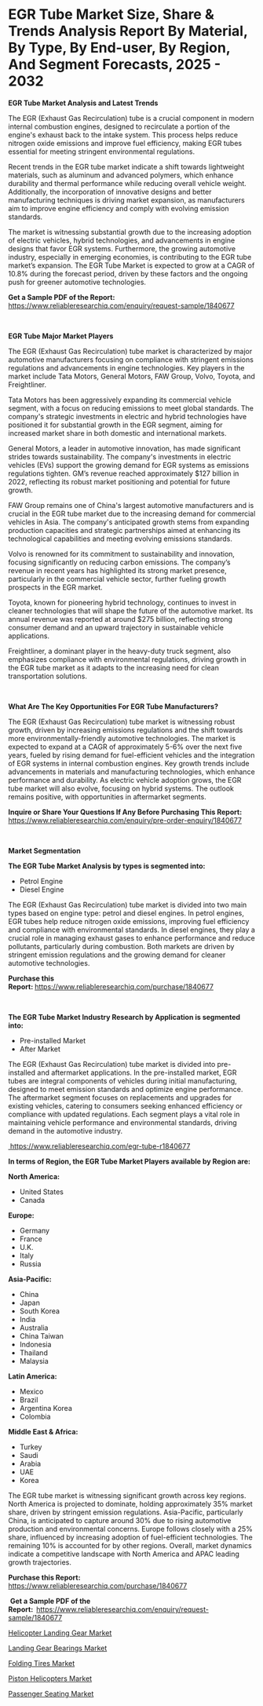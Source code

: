 <p><h1>EGR Tube Market Size, Share & Trends Analysis Report By Material, By Type, By End-user, By Region, And Segment Forecasts, 2025 - 2032</h1></p><p><strong>EGR Tube Market Analysis and Latest Trends</strong></p>
<p><p>The EGR (Exhaust Gas Recirculation) tube is a crucial component in modern internal combustion engines, designed to recirculate a portion of the engine's exhaust back to the intake system. This process helps reduce nitrogen oxide emissions and improve fuel efficiency, making EGR tubes essential for meeting stringent environmental regulations. </p><p>Recent trends in the EGR tube market indicate a shift towards lightweight materials, such as aluminum and advanced polymers, which enhance durability and thermal performance while reducing overall vehicle weight. Additionally, the incorporation of innovative designs and better manufacturing techniques is driving market expansion, as manufacturers aim to improve engine efficiency and comply with evolving emission standards.</p><p>The market is witnessing substantial growth due to the increasing adoption of electric vehicles, hybrid technologies, and advancements in engine designs that favor EGR systems. Furthermore, the growing automotive industry, especially in emerging economies, is contributing to the EGR tube market’s expansion. The EGR Tube Market is expected to grow at a CAGR of 10.8% during the forecast period, driven by these factors and the ongoing push for greener automotive technologies.</p></p>
<p><strong>Get a Sample PDF of the Report:&nbsp;</strong> <a href="https://www.reliableresearchiq.com/enquiry/request-sample/1840677?utm_campaign=1900&utm_medium=2&utm_source=Github&utm_content=ia&utm_term=30032025&utm_id=egr-tube">https://www.reliableresearchiq.com/enquiry/request-sample/1840677</a></p>
<p>&nbsp;</p>
<p><strong>EGR Tube Major Market Players</strong></p>
<p><p>The EGR (Exhaust Gas Recirculation) tube market is characterized by major automotive manufacturers focusing on compliance with stringent emissions regulations and advancements in engine technologies. Key players in the market include Tata Motors, General Motors, FAW Group, Volvo, Toyota, and Freightliner.</p><p>Tata Motors has been aggressively expanding its commercial vehicle segment, with a focus on reducing emissions to meet global standards. The company's strategic investments in electric and hybrid technologies have positioned it for substantial growth in the EGR segment, aiming for increased market share in both domestic and international markets.</p><p>General Motors, a leader in automotive innovation, has made significant strides towards sustainability. The company's investments in electric vehicles (EVs) support the growing demand for EGR systems as emissions regulations tighten. GM’s revenue reached approximately $127 billion in 2022, reflecting its robust market positioning and potential for future growth.</p><p>FAW Group remains one of China's largest automotive manufacturers and is crucial in the EGR tube market due to the increasing demand for commercial vehicles in Asia. The company's anticipated growth stems from expanding production capacities and strategic partnerships aimed at enhancing its technological capabilities and meeting evolving emissions standards.</p><p>Volvo is renowned for its commitment to sustainability and innovation, focusing significantly on reducing carbon emissions. The company’s revenue in recent years has highlighted its strong market presence, particularly in the commercial vehicle sector, further fueling growth prospects in the EGR market.</p><p>Toyota, known for pioneering hybrid technology, continues to invest in cleaner technologies that will shape the future of the automotive market. Its annual revenue was reported at around $275 billion, reflecting strong consumer demand and an upward trajectory in sustainable vehicle applications.</p><p>Freightliner, a dominant player in the heavy-duty truck segment, also emphasizes compliance with environmental regulations, driving growth in the EGR tube market as it adapts to the increasing need for clean transportation solutions.</p></p>
<p>&nbsp;</p>
<p><strong>What Are The Key Opportunities For EGR Tube Manufacturers?</strong></p>
<p><p>The EGR (Exhaust Gas Recirculation) tube market is witnessing robust growth, driven by increasing emissions regulations and the shift towards more environmentally-friendly automotive technologies. The market is expected to expand at a CAGR of approximately 5-6% over the next five years, fueled by rising demand for fuel-efficient vehicles and the integration of EGR systems in internal combustion engines. Key growth trends include advancements in materials and manufacturing technologies, which enhance performance and durability. As electric vehicle adoption grows, the EGR tube market will also evolve, focusing on hybrid systems. The outlook remains positive, with opportunities in aftermarket segments.</p></p>
<p><strong>Inquire or Share Your Questions If Any Before Purchasing This Report:</strong> <a href="https://www.reliableresearchiq.com/enquiry/pre-order-enquiry/1840677?utm_campaign=1900&utm_medium=2&utm_source=Github&utm_content=ia&utm_term=30032025&utm_id=egr-tube">https://www.reliableresearchiq.com/enquiry/pre-order-enquiry/1840677</a></p>
<p>&nbsp;</p>
<p><strong>Market Segmentation</strong></p>
<p><strong>The EGR Tube Market Analysis by types is segmented into:</strong></p>
<p><ul><li>Petrol Engine</li><li>Diesel Engine</li></ul></p>
<p><p>The EGR (Exhaust Gas Recirculation) tube market is divided into two main types based on engine type: petrol and diesel engines. In petrol engines, EGR tubes help reduce nitrogen oxide emissions, improving fuel efficiency and compliance with environmental standards. In diesel engines, they play a crucial role in managing exhaust gases to enhance performance and reduce pollutants, particularly during combustion. Both markets are driven by stringent emission regulations and the growing demand for cleaner automotive technologies.</p></p>
<p><strong>Purchase this Report:&nbsp;</strong><a href="https://www.reliableresearchiq.com/purchase/1840677?utm_campaign=1900&utm_medium=2&utm_source=Github&utm_content=ia&utm_term=30032025&utm_id=egr-tube">https://www.reliableresearchiq.com/purchase/1840677</a></p>
<p>&nbsp;</p>
<p><strong>The EGR Tube Market Industry Research by Application is segmented into:</strong></p>
<p><ul><li>Pre-installed Market</li><li>After Market</li></ul></p>
<p><p>The EGR (Exhaust Gas Recirculation) tube market is divided into pre-installed and aftermarket applications. In the pre-installed market, EGR tubes are integral components of vehicles during initial manufacturing, designed to meet emission standards and optimize engine performance. The aftermarket segment focuses on replacements and upgrades for existing vehicles, catering to consumers seeking enhanced efficiency or compliance with updated regulations. Each segment plays a vital role in maintaining vehicle performance and environmental standards, driving demand in the automotive industry.</p></p>
<p><a href="https://www.reliableresearchiq.com/egr-tube-r1840677?utm_campaign=1900&utm_medium=2&utm_source=Github&utm_content=ia&utm_term=30032025&utm_id=egr-tube">&nbsp;https://www.reliableresearchiq.com/egr-tube-r1840677</a></p>
<p><strong>In terms of Region, the EGR Tube Market Players available by Region are:</strong></p>
<p>
    <p> <strong> North America: </strong>
        <ul>
            <li>United States</li>
            <li>Canada</li>
        </ul>
        </p> 
    <p> <strong> Europe: </strong>
        <ul>
            <li>Germany</li>
            <li>France</li>
            <li>U.K.</li>
            <li>Italy</li>
            <li>Russia</li>
        </ul>
        </p> 
    <p> <strong> Asia-Pacific: </strong>
        <ul>
            <li>China</li>
            <li>Japan</li>
            <li>South Korea</li>
            <li>India</li>
            <li>Australia</li>
            <li>China Taiwan</li>
            <li>Indonesia</li>
            <li>Thailand</li>
            <li>Malaysia</li>
        </ul>
        </p> 
    <p> <strong> Latin America: </strong>
        <ul>
            <li>Mexico</li>
            <li>Brazil</li>
            <li>Argentina Korea</li>
            <li>Colombia</li>
        </ul>
        </p> 
    <p> <strong> Middle East & Africa: </strong>
        <ul>
            <li>Turkey</li>
            <li>Saudi</li>
            <li>Arabia</li>
            <li>UAE</li>
            <li>Korea</li>
        </ul>
    </p>
    </p>
<p><p>The EGR tube market is witnessing significant growth across key regions. North America is projected to dominate, holding approximately 35% market share, driven by stringent emission regulations. Asia-Pacific, particularly China, is anticipated to capture around 30% due to rising automotive production and environmental concerns. Europe follows closely with a 25% share, influenced by increasing adoption of fuel-efficient technologies. The remaining 10% is accounted for by other regions. Overall, market dynamics indicate a competitive landscape with North America and APAC leading growth trajectories.</p></p>
<p><strong>Purchase this Report: </strong><a href="https://www.reliableresearchiq.com/purchase/1840677?utm_campaign=1900&utm_medium=2&utm_source=Github&utm_content=ia&utm_term=30032025&utm_id=egr-tube">https://www.reliableresearchiq.com/purchase/1840677</a></p>
<p>&nbsp;<strong>Get a Sample PDF of the Report:&nbsp;&nbsp;</strong><a href="https://www.reliableresearchiq.com/enquiry/request-sample/1840677?utm_campaign=1900&utm_medium=2&utm_source=Github&utm_content=ia&utm_term=30032025&utm_id=egr-tube">https://www.reliableresearchiq.com/enquiry/request-sample/1840677</a></p>
<p><strong></strong></p>
<p><p><a href="https://github.com/busamoleankk/Market-Research-Report-List-1/blob/main/helicopter-landing-gear-market.md?utm_campaign=1900&utm_medium=2&utm_source=Github&utm_content=ia&utm_term=30032025&utm_id=egr-tube">Helicopter Landing Gear Market</a></p><p><a href="https://github.com/marcayaminig/Market-Research-Report-List-1/blob/main/landing-gear-bearings-market.md?utm_campaign=1900&utm_medium=2&utm_source=Github&utm_content=ia&utm_term=30032025&utm_id=egr-tube">Landing Gear Bearings Market</a></p><p><a href="https://github.com/chillwervenu/Market-Research-Report-List-1/blob/main/folding-tires-market.md?utm_campaign=1900&utm_medium=2&utm_source=Github&utm_content=ia&utm_term=30032025&utm_id=egr-tube">Folding Tires Market</a></p><p><a href="https://github.com/yodhafirorae/Market-Research-Report-List-1/blob/main/piston-helicopters-market.md?utm_campaign=1900&utm_medium=2&utm_source=Github&utm_content=ia&utm_term=30032025&utm_id=egr-tube">Piston Helicopters Market</a></p><p><a href="https://github.com/awwqamet/Market-Research-Report-List-1/blob/main/passenger-seating-market.md?utm_campaign=1900&utm_medium=2&utm_source=Github&utm_content=ia&utm_term=30032025&utm_id=egr-tube">Passenger Seating Market</a></p></p>